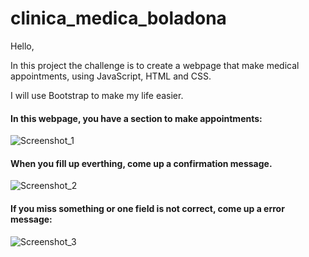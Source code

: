 # clinica_medica_boladona
Hello, 

In this project the challenge is to create a webpage that make medical appointments,
using JavaScript, HTML and CSS.

I will use Bootstrap to make my life easier.


<h4>In this webpage, you have a section to make appointments:</h4> 

![Screenshot_1](https://user-images.githubusercontent.com/98755412/181634855-9f8be8e3-95f6-408c-b003-99e7899e4ba2.png)



<h4>When you fill up everthing, come up a confirmation message. </h4>

![Screenshot_2](https://user-images.githubusercontent.com/98755412/181634980-0afe9a30-7f66-44e7-a4ab-87ca920c3dd0.png)




<h4>If you miss something or one field is not correct, come up a error message:</h4>

![Screenshot_3](https://user-images.githubusercontent.com/98755412/181635112-fcf96741-f9dd-4c34-9e37-1aee15c8d70e.png)


